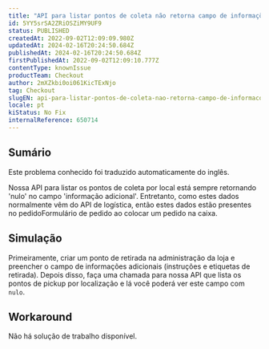 ```yaml
---
title: "API para listar pontos de coleta não retorna campo de informações adicionais"
id: 5YY5srSA2ZRiOSZiMY9UF9
status: PUBLISHED
createdAt: 2022-09-02T12:09:09.980Z
updatedAt: 2024-02-16T20:24:50.684Z
publishedAt: 2024-02-16T20:24:50.684Z
firstPublishedAt: 2022-09-02T12:09:10.777Z
contentType: knownIssue
productTeam: Checkout
author: 2mXZkbi0oi061KicTExNjo
tag: Checkout
slugEN: api-para-listar-pontos-de-coleta-nao-retorna-campo-de-informacoes-adicionais
locale: pt
kiStatus: No Fix
internalReference: 650714
---
```


## Sumário

<div class="alert alert-info">
  <p>Este problema conhecido foi traduzido automaticamente do inglês.</p>
</div>


Nossa API para listar os pontos de coleta por local está sempre retornando 'nulo' no campo 'informação adicional'. Entretanto, como estes dados normalmente vêm do API de logística, então estes dados estão presentes no pedidoFormulário de pedido ao colocar um pedido na caixa.



## Simulação


Primeiramente, criar um ponto de retirada na administração da loja e preencher o campo de informações adicionais (instruções e etiquetas de retirada). Depois disso, faça uma chamada para nossa API que lista os pontos de pickup por localização e lá você poderá ver este campo com `nulo`.



## Workaround


Não há solução de trabalho disponível.

